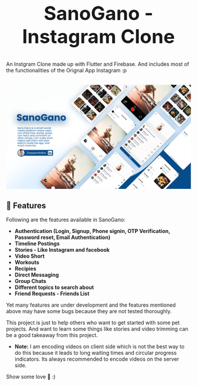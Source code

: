 <h1 align="center" style="font-size: 52px;" >SanoGano - Instagram Clone</h1>

An Instgram Clone made up with Flutter and Firebase.
And includes most of the functionalities of the Orignal App Instagram :p


<br>

<img src="https://github.com/HassamTalha/SanoGano--Instagram-Clone/blob/main/assets/Sano%20Gano.png?raw=true">

## 📱 Features
Following are the features available in SanoGano:
- **Authentication (Login, Signup, Phone signin, OTP Verification, Password reset, Email Authentication)**
- **Timeline Postings**
- **Stories - Like Instagram and facebook**
- **Video Short**
- **Workouts**
- **Recipies**
- **Direct Messaging**
- **Group Chats**
- **Different topics to search about**
- **Friend Requests - Friends List**


Yet many features are under development and the features mentioned above may have some bugs because they are not tested thoroughly. 

This project is just to help others who want to get started with some pet projects. And want to learn some things like stories and video trimming can be a good takeaway from this project. 

- **Note:** I am encoding videos on client side which is not the best way to do this because it leads to long waiting times and circular progress indicators. Its always recommended to encode videos on the server side. 

Show some love 🧡 :)
